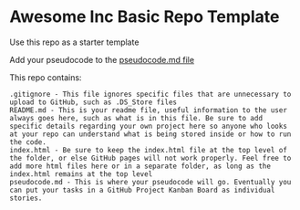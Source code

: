 # Awesome Inc Basic Repo Template

Use this repo as a starter template

Add your pseudocode to the [pseudocode.md file](https://github.com/bootcamp-students/basic-repo/blob/master/pseudocode.md)

This repo contains:

```raw
.gitignore - This file ignores specific files that are unnecessary to upload to GitHub, such as .DS_Store files
README.md - This is your readme file, useful information to the user always goes here, such as what is in this file. Be sure to add specific details regarding your own project here so anyone who looks at your repo can understand what is being stored inside or how to run the code.
index.html - Be sure to keep the index.html file at the top level of the folder, or else GitHub pages will not work properly. Feel free to add more html files here or in a separate folder, as long as the index.html remains at the top level
pseudocode.md - This is where your pseudocode will go. Eventually you can put your tasks in a GitHub Project Kanban Board as individual stories. 
```
